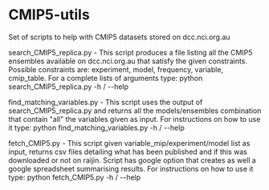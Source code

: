 CMIP5-utils
===========

Set of scripts to help with CMIP5 datasets stored on dcc.nci.org.au

search_CMIP5_replica.py - This script produces a file listing all the CMIP5 ensembles available on dcc.nci.org.au 
                          that satisfy the given constraints. Possible constraints are: 
                          experiment, model, frequency, variable, cmip_table. 
                          For a complete lists of arguments type:
                          python search_CMIP5_replica.py -h / --help

find_matching_variables.py - This script uses the output of search_CMIP5_replica.py and returns all the models/ensembles
                            combination that contain "all" the variables given as input.
                            For instructions on how to use it type:
                            python find_matching_variables.py -h / --help

fetch_CMIP5.py - This script given variable_mip/experiment/model list as input,
                 returns csv files detailing what has been published and if this
                 was downloaded or not on raijin. Script has google option that
                 creates as well a google spreadsheet summarising results.
                 For instructions on how to use it type:
                     python fetch_CMIP5.py -h / --help
         
